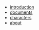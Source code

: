 <nav>
  <ul>
    <li><a href="{{site.baseurl}}/killer-intro">introduction</a></li>
    <li><a href="{{site.baseurl}}/documents">documents</a></li>
    <li><a href="{{site.baseurl}}/characters">characters</a></li>
    <li><a href="{{site.baseurl}}/about">about</a></li>
  </ul>
</nav>
